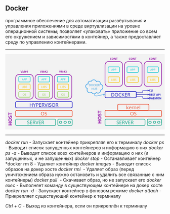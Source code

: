 ## Docker  
программное обеспечение для автоматизации развёртывания и управления приложениями в среде виртуализации 
на уровне операционной системы; позволяет «упаковать» приложение со всем его окружением и зависимостями в контейнер, 
а также предоставляет среду по управлению контейнерами.  
____  

![](https://github.com/Dv-nn/Cheat-Sheet-Python/blob/main/Docker/Docker%20(1).jpg) 

____  
*docker run <container name>* - Запускает контейнер прикрепляя его к терминалу
*docker ps* - Выводит список запущенных контейнеров и информацию о них
*docker ps -a* - Выводит список всех контейнеров и информацию о них (и запущенных, и не запущенных)
*docker stop <container id or name>* - Останавливает контейнер
*docker rm <container id or name>8 - Удаляет контейнер
*docker images* - Выводит список образов на докер хосте
*docker rmi <image id or name>* - Удаляет образ (перед уничтожением образа нужно остановить и удалить все связанные с ним контейнеры)
*docker pull <image name>* - Скачивает образ, но не запускает его
*docker exec <container id or name>* <command> - Выполняет команду в существующем контейнере на докер хосте
*docker run -d <container name>* - Запускает контейнер в фоновом режиме
*docker attach <container id or name>* - Прикрепляет существующий контейнер к терминалу

*Ctrl + C* - Выход из контейнера, если он прикреплён к терминалу
